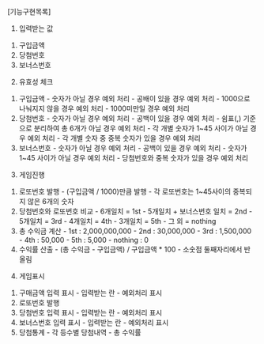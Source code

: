 [기능구현목록]
1. 입력받는 값
  1) 구입금액
  2) 당첨번호
  3) 보너스번호
2. 유효성 체크
  1) 구입금액
    - 숫자가 아닐 경우 예외 처리
    - 공배이 있을 경우 예외 처리
    - 1000으로 나눠지지 않을 경우 예외 처리
    - 1000미만일 경우 예외 처리
  2) 당첨번호
    - 숫자가 아닐 경우 예외 처리
    - 공백이 있을 경우 예외 처리
    - 쉼표(,) 기준으로 분리하여 총 6개가 아닐 경우 예외 처리
    - 각 개별 숫자가 1~45 사이가 아닐 경우 예외 처리
    - 각 개별 숫자 중 중복 숫자가 있을 경우 예외 처리
  3) 보너스번호
    - 숫자가 아닐 경우 예외 처리
    - 공백이 있을 경우 예외 처리
    - 숫자가 1~45 사이가 아닐 경우 예외 처리
    - 당첨번호와 중복 숫자가 있을 경우 예외 처리
3. 게임진행
  1) 로또번호 발행
    - (구입금액 / 1000)만큼 발행
    - 각 로또번호는 1~45사이의 중복되지 않은 6개의 숫자
  2) 당첨번호와 로또번호 비교
    - 6개일치 = 1st
    - 5개일치 + 보너스번호 일치 = 2nd
    - 5개일치 = 3rd
    - 4개일치 = 4th
    - 3개일치 = 5th
    - 그 외 = nothing
  3) 총 수익금 계산
    - 1st : 2,000,000,000
    - 2nd : 30,000,000
    - 3rd : 1,500,000
    - 4th : 50,000
    - 5th : 5,000
    - nothing : 0 
  4) 수익률 산출
    - (총 수익금 - 구입금액) / 구입금액 * 100
    - 소숫점 둘째자리에서 반올림
4. 게임표시
  1) 구매금액 입력 표시
    - 입력받는 란
    - 예외처리 표시
  2) 로또번호 발행
  3) 당첨번호 입력 표시
    - 입력받는 란
    - 예외처리 표시
  4) 보너스번호 입력 표시
    - 입력받는 란
    - 예외처리 표시
  5) 당첨통계
    - 각 등수별 당첨내역
    - 총 수익률
